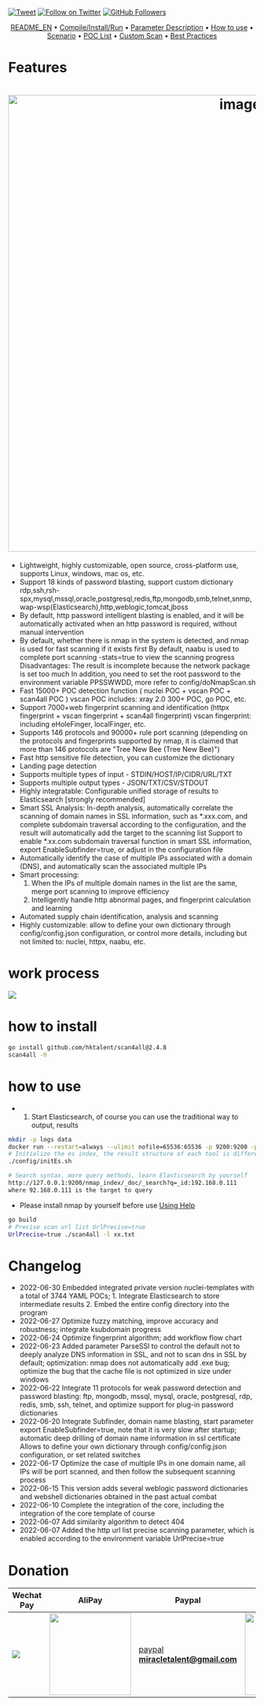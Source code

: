 [![Tweet](https://img.shields.io/twitter/url/http/Hktalent3135773.svg?style=social)](https://twitter.com/intent/follow?screen_name=Hktalent3135773) [![Follow on Twitter](https://img.shields.io/twitter/follow/Hktalent3135773.svg?style=social&label=Follow)](https://twitter.com/intent/follow?screen_name=Hktalent3135773) [![GitHub Followers](https://img.shields.io/github/followers/hktalent.svg?style=social&label=Follow)](https://github.com/hktalent/)
<p align="center">
   <a href="/README_EN.md">README_EN</a> •
   <a href="/static/Installation.md">Compile/Install/Run</a> •
   <a href="/static/usage.md">Parameter Description</a> •
   <a href="/static/running.md">How to use</a> •
   <a href="/static/scenario.md">Scenario</a> •
   <a href="/static/pocs.md">POC List</a> •
   <a href="/static/development.md">Custom Scan</a> •
   <a href="/static/NicePwn.md">Best Practices</a>
</p>

# Features

<h1 align="center">
<img width="928" alt="image" src="https://user-images.githubusercontent.com/18223385/175768227-098c779b-6c5f-48ee-91b1-c56e3daa9c87.png">
</h1>

- Lightweight, highly customizable, open source, cross-platform use, supports Linux, windows, mac os, etc.
- Support 18 kinds of password blasting, support custom dictionary
  rdp,ssh,rsh-spx,mysql,mssql,oracle,postgresql,redis,ftp,mongodb,smb,telnet,snmp,wap-wsp(Elasticsearch),http,weblogic,tomcat,jboss
- By default, http password intelligent blasting is enabled, and it will be automatically activated when an http password is required, without manual intervention
- By default, whether there is nmap in the system is detected, and nmap is used for fast scanning if it exists first
  By default, naabu is used to complete port scanning -stats=true to view the scanning progress
  Disadvantages: The result is incomplete because the network package is set too much
  In addition, you need to set the root password to the environment variable PPSSWWDD, more refer to config/doNmapScan.sh
- Fast 15000+ POC detection function ( nuclei POC + vscan POC + scan4all POC )
  vscan POC includes: xray 2.0 300+ POC, go POC, etc.
- Support 7000+web fingerprint scanning and identification (httpx fingerprint + vscan fingerprint + scan4all fingerprint)
  vscan fingerprint: including eHoleFinger, localFinger, etc.
- Supports 146 protocols and 90000+ rule port scanning (depending on the protocols and fingerprints supported by nmap, it is claimed that more than 146 protocols are "Tree New Bee (Tree New Bee)")
- Fast http sensitive file detection, you can customize the dictionary
- Landing page detection
- Supports multiple types of input - STDIN/HOST/IP/CIDR/URL/TXT
- Supports multiple output types - JSON/TXT/CSV/STDOUT
- Highly integratable: Configurable unified storage of results to Elasticsearch [strongly recommended]
- Smart SSL Analysis:
  In-depth analysis, automatically correlate the scanning of domain names in SSL information, such as *.xxx.com, and complete subdomain traversal according to the configuration, and the result will automatically add the target to the scanning list
  Support to enable *.xx.com subdomain traversal function in smart SSL information, export EnableSubfinder=true, or adjust in the configuration file
- Automatically identify the case of multiple IPs associated with a domain (DNS), and automatically scan the associated multiple IPs
- Smart processing:
  1. When the IPs of multiple domain names in the list are the same, merge port scanning to improve efficiency
  2. Intelligently handle http abnormal pages, and fingerprint calculation and learning
- Automated supply chain identification, analysis and scanning
- Highly customizable: allow to define your own dictionary through config/config.json configuration, or control more details, including but not limited to: nuclei, httpx, naabu, etc.

# work process

<img src="static/workflow.jpg">

# how to install
```bash
go install github.com/hktalent/scan4all@2.4.8
scan4all -h
````
# how to use
- 1. Start Elasticsearch, of course you can use the traditional way to output, results
```bash
mkdir -p logs data
docker run --restart=always --ulimit nofile=65536:65536 -p 9200:9200 -p 9300:9300 -d --name es -v $PWD/logs:/usr/share/elasticsearch/logs -v $PWD /config/elasticsearch.yml:/usr/share/elasticsearch/config/elasticsearch.yml -v $PWD/config/jvm.options:/usr/share/elasticsearch/config/jvm.options -v $PWD/data:/ usr/share/elasticsearch/data hktalent/elasticsearch:7.16.2
# Initialize the es index, the result structure of each tool is different, and it is stored separately
./config/initEs.sh

# Search syntax, more query methods, learn Elasticsearch by yourself
http://127.0.0.1:9200/nmap_index/_doc/_search?q=_id:192.168.0.111
where 92.168.0.111 is the target to query

````
- Please install nmap by yourself before use
  <a href=https://github.com/hktalent/scan4all/discussions>Using Help</a>
```bash
go build
# Precise scan url list UrlPrecise=true
UrlPrecise=true ./scan4all -l xx.txt
````

# Changelog
- 2022-06-30 Embedded integrated private version nuclei-templates with a total of 3744 YAML POCs; 1. Integrate Elasticsearch to store intermediate results 2. Embed the entire config directory into the program
- 2022-06-27 Optimize fuzzy matching, improve accuracy and robustness; integrate ksubdomain progress
- 2022-06-24 Optimize fingerprint algorithm; add workflow flow chart
- 2022-06-23 Added parameter ParseSSl to control the default not to deeply analyze DNS information in SSL, and not to scan dns in SSL by default; optimization: nmap does not automatically add .exe bug; optimize the bug that the cache file is not optimized in size under windows
- 2022-06-22 Integrate 11 protocols for weak password detection and password blasting: ftp, mongodb, mssql, mysql, oracle, postgresql, rdp, redis, smb, ssh, telnet, and optimize support for plug-in password dictionaries
- 2022-06-20 Integrate Subfinder, domain name blasting, start parameter export EnableSubfinder=true, note that it is very slow after startup; automatic deep drilling of domain name information in ssl certificate
  Allows to define your own dictionary through config/config.json configuration, or set related switches
- 2022-06-17 Optimize the case of multiple IPs in one domain name, all IPs will be port scanned, and then follow the subsequent scanning process
- 2022-06-15 This version adds several weblogic password dictionaries and webshell dictionaries obtained in the past actual combat
- 2022-06-10 Complete the integration of the core, including the integration of the core template of course
- 2022-06-07 Add similarity algorithm to detect 404
- 2022-06-07 Added the http url list precise scanning parameter, which is enabled according to the environment variable UrlPrecise=true


# Donation
| Wechat Pay | AliPay | Paypal | BTC Pay |BCH Pay |
| --- | --- | --- | --- | --- |
|<img src=https://github.com/hktalent/myhktools/blob/master/md/wc.png>|<img width=166 src=https://github.com/hktalent/myhktools/blob/master/md/zfb.png>|[paypal](https://www.paypal.me/pwned2019) **miracletalent@gmail.com**|<img width=166 src=https://github.com/hktalent/myhktools/blob/master/md/BTC.png>|<img width=166 src=https://github.com/hktalent/myhktools/blob/master/md/BCH.jpg>|